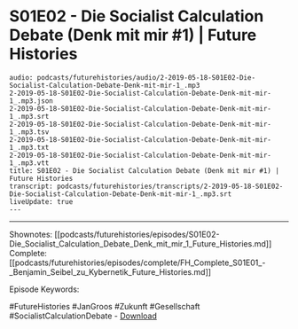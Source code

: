 # S01E02 - Die Socialist Calculation Debate (Denk mit mir #1) | Future Histories

```audio-note
audio: podcasts/futurehistories/audio/2-2019-05-18-S01E02-Die-Socialist-Calculation-Debate-Denk-mit-mir-1_.mp3
2-2019-05-18-S01E02-Die-Socialist-Calculation-Debate-Denk-mit-mir-1_.mp3.json
2-2019-05-18-S01E02-Die-Socialist-Calculation-Debate-Denk-mit-mir-1_.mp3.srt
2-2019-05-18-S01E02-Die-Socialist-Calculation-Debate-Denk-mit-mir-1_.mp3.tsv
2-2019-05-18-S01E02-Die-Socialist-Calculation-Debate-Denk-mit-mir-1_.mp3.txt
2-2019-05-18-S01E02-Die-Socialist-Calculation-Debate-Denk-mit-mir-1_.mp3.vtt
title: S01E02 - Die Socialist Calculation Debate (Denk mit mir #1) | Future Histories
transcript: podcasts/futurehistories/transcripts/2-2019-05-18-S01E02-Die-Socialist-Calculation-Debate-Denk-mit-mir-1_.mp3.srt
liveUpdate: true
---

```
---

Shownotes: [[podcasts/futurehistories/episodes/S01E02-Die_Socialist_Calculation_Debate_Denk_mit_mir_1_Future_Histories.md]]
Complete: [[podcasts/futurehistories/episodes/complete/FH_Complete_S01E01_-_Benjamin_Seibel_zu_Kybernetik_Future_Histories.md]]


Episode Keywords:

#FutureHistories #JanGroos #Zukunft #Gesellschaft #SocialistCalculationDebate - [Download](https://www.podbean.com/site/EpisodeDownload/PBBA11568ZDV4 "Download")
